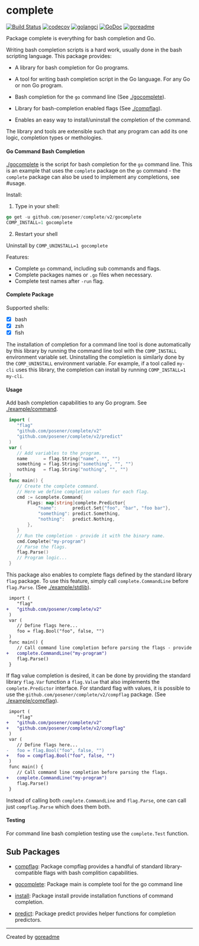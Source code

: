 # complete

[![Build Status](https://travis-ci.org/posener/complete.svg?branch=master)](https://travis-ci.org/posener/complete)
[![codecov](https://codecov.io/gh/posener/complete/branch/master/graph/badge.svg)](https://codecov.io/gh/posener/complete)
[![golangci](https://golangci.com/badges/github.com/posener/complete.svg)](https://golangci.com/r/github.com/posener/complete)
[![GoDoc](https://godoc.org/github.com/posener/complete?status.svg)](https://pkg.go.dev/github.com/posener/complete/v2?tab=doc)
[![goreadme](https://goreadme.herokuapp.com/badge/posener/complete.svg)](https://goreadme.herokuapp.com)

Package complete is everything for bash completion and Go.

Writing bash completion scripts is a hard work, usually done in the bash scripting language.
This package provides:

* A library for bash completion for Go programs.

* A tool for writing bash completion script in the Go language. For any Go or non Go program.

* Bash completion for the `go` command line (See [./gocomplete](./gocomplete)).

* Library for bash-completion enabled flags (See [./compflag](./compflag)).

* Enables an easy way to install/uninstall the completion of the command.

The library and tools are extensible such that any program can add its one logic, completion types
or methologies.

#### Go Command Bash Completion

[./gocomplete](./gocomplete) is the script for bash completion for the `go` command line. This is an example
that uses the `complete` package on the `go` command - the `complete` package can also be used to
implement any completions, see #usage.

Install:

1. Type in your shell:

```go
go get -u github.com/posener/complete/v2/gocomplete
COMP_INSTALL=1 gocomplete
```

2. Restart your shell

Uninstall by `COMP_UNINSTALL=1 gocomplete`

Features:

- Complete `go` command, including sub commands and flags.
- Complete packages names or `.go` files when necessary.
- Complete test names after `-run` flag.

#### Complete Package

Supported shells:

- [x] bash
- [x] zsh
- [x] fish

The installation of completion for a command line tool is done automatically by this library by
running the command line tool with the `COMP_INSTALL` environment variable set. Uninstalling the
completion is similarly done by the `COMP_UNINSTALL` environment variable.
For example, if a tool called `my-cli` uses this library, the completion can install by running
`COMP_INSTALL=1 my-cli`.

#### Usage

Add bash completion capabilities to any Go program. See [./example/command](./example/command).

```go
 import (
 	"flag"
 	"github.com/posener/complete/v2"
 	"github.com/posener/complete/v2/predict"
 )
 var (
 	// Add variables to the program.
 	name      = flag.String("name", "", "")
 	something = flag.String("something", "", "")
 	nothing   = flag.String("nothing", "", "")
 )
 func main() {
 	// Create the complete command.
 	// Here we define completion values for each flag.
 	cmd := &complete.Command{
	 	Flags: map[string]complete.Predictor{
 			"name":      predict.Set{"foo", "bar", "foo bar"},
 			"something": predict.Something,
 			"nothing":   predict.Nothing,
 		},
 	}
 	// Run the completion - provide it with the binary name.
 	cmd.Complete("my-program")
 	// Parse the flags.
 	flag.Parse()
 	// Program logic...
 }
```

This package also enables to complete flags defined by the standard library `flag` package.
To use this feature, simply call `complete.CommandLine` before `flag.Parse`. (See [./example/stdlib](./example/stdlib)).

```diff
 import (
 	"flag"
+	"github.com/posener/complete/v2"
 )
 var (
 	// Define flags here...
 	foo = flag.Bool("foo", false, "")
 )
 func main() {
 	// Call command line completion before parsing the flags - provide it with the binary name.
+	complete.CommandLine("my-program")
 	flag.Parse()
 }
```

If flag value completion is desired, it can be done by providing the standard library `flag.Var`
function a `flag.Value` that also implements the `complete.Predictor` interface. For standard
flag with values, it is possible to use the `github.com/posener/complete/v2/compflag` package.
(See [./example/compflag](./example/compflag)).

```diff
 import (
 	"flag"
+	"github.com/posener/complete/v2"
+	"github.com/posener/complete/v2/compflag"
 )
 var (
 	// Define flags here...
-	foo = flag.Bool("foo", false, "")
+	foo = compflag.Bool("foo", false, "")
 )
 func main() {
 	// Call command line completion before parsing the flags.
+	complete.CommandLine("my-program")
 	flag.Parse()
 }
```

Instead of calling both `complete.CommandLine` and `flag.Parse`, one can call just `compflag.Parse`
which does them both.

#### Testing

For command line bash completion testing use the `complete.Test` function.

## Sub Packages

* [compflag](./compflag): Package compflag provides a handful of standard library-compatible flags with bash complition capabilities.

* [gocomplete](./gocomplete): Package main is complete tool for the go command line

* [install](./install): Package install provide installation functions of command completion.

* [predict](./predict): Package predict provides helper functions for completion predictors.


---

Created by [goreadme](https://github.com/apps/goreadme)
